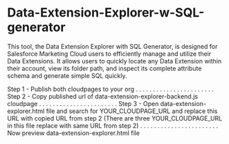 # Data-Extension-Explorer-w-SQL-generator
This tool, the Data Extension Explorer with SQL Generator, is designed for Salesforce Marketing Cloud users to efficiently manage and utilize their Data Extensions. It allows users to quickly locate any Data Extension within their account, view its folder path, and inspect its complete attribute schema and generate simple SQL quickly.


Step 1 - Publish both cloudpages to your org
. . . . . . . . . . . . . . . . . . . . . . .
Step 2 - Copy published url of data-extension-explorer-backend.js cloudpage
. . . . . . . . . . . . . . . . . . . . . . .
Step 3 - Open data-extension-explorer.html file and search for YOUR_CLOUDPAGE_URL 
         and replace this URL with copied URL from step 2 
         (There are three YOUR_CLOUDPAGE_URL in this file replace with same URL from step 2)
. . . . . . . . . . . . . . . . . . . . . . .
Now preview data-extension-explorer.html file 
